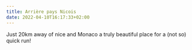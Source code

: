 ```yaml
---
title: Arrière pays Nicois 
date: 2022-04-10T16:17:33+02:00
---
```

Just 20km away of nice and Monaco a truly beautiful place for a (not so) quick run!
